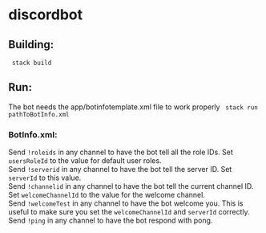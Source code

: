 # discordbot
## Building:
``` stack build```
## Run:
The bot needs the app/botinfotemplate.xml file to work properly
``` stack run pathToBotInfo.xml```
### BotInfo.xml:
Send ```!roleids``` in any channel to have the bot tell all the role IDs. Set ```usersRoleId``` to the value for default user roles. <br>
Send ```!serverid``` in any channel to have the bot tell the server ID. Set ```serverId``` to this value. <br>
Send ```!channelid``` in any channel to have the bot tell the current channel ID. Set ```welcomeChannelId``` to the value for the welcome channel. <br>
Send ```!welcomeTest``` in any channel to have the bot welcome you. This is useful to make sure you set the ```welcomeChannelId``` and ```serverId``` correctly. <br>
Send ```!ping``` in any channel to have the bot respond with pong. <br>
